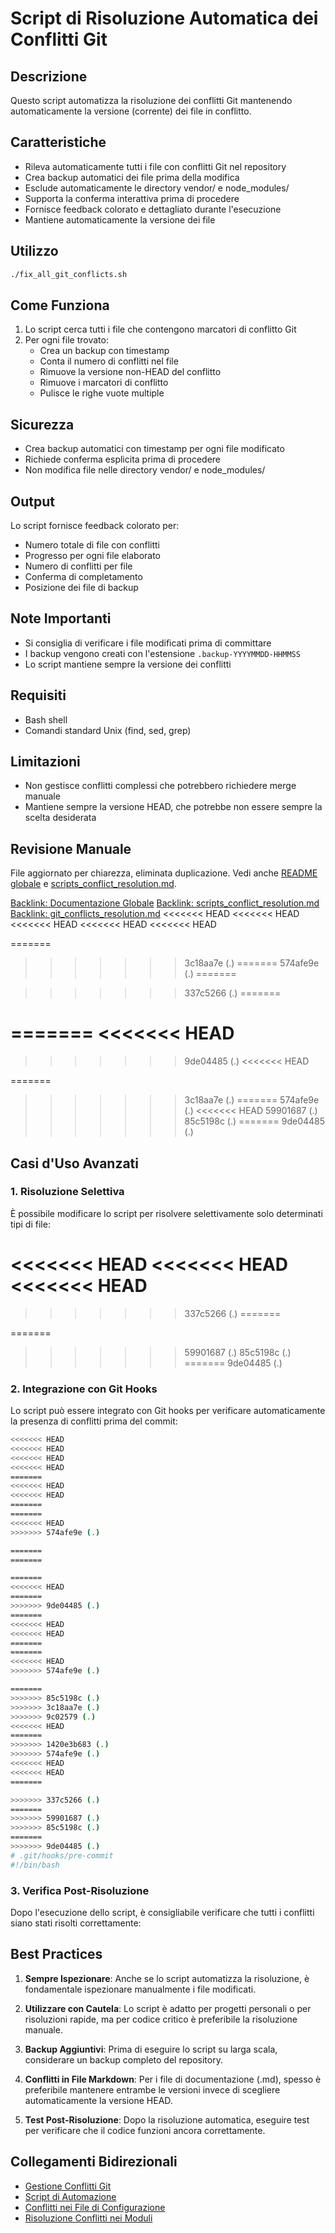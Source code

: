 # Script di Risoluzione Automatica dei Conflitti Git

## Descrizione
Questo script automatizza la risoluzione dei conflitti Git mantenendo automaticamente la versione (corrente) dei file in conflitto.

## Caratteristiche
- Rileva automaticamente tutti i file con conflitti Git nel repository
- Crea backup automatici dei file prima della modifica
- Esclude automaticamente le directory vendor/ e node_modules/
- Supporta la conferma interattiva prima di procedere
- Fornisce feedback colorato e dettagliato durante l'esecuzione
- Mantiene automaticamente la versione dei file

## Utilizzo
```bash
./fix_all_git_conflicts.sh
```

## Come Funziona
1. Lo script cerca tutti i file che contengono marcatori di conflitto Git 
2. Per ogni file trovato:
   - Crea un backup con timestamp
   - Conta il numero di conflitti nel file
   - Rimuove la versione non-HEAD del conflitto
   - Rimuove i marcatori di conflitto
   - Pulisce le righe vuote multiple

## Sicurezza
- Crea backup automatici con timestamp per ogni file modificato
- Richiede conferma esplicita prima di procedere
- Non modifica file nelle directory vendor/ e node_modules/

## Output
Lo script fornisce feedback colorato per:
- Numero totale di file con conflitti
- Progresso per ogni file elaborato
- Numero di conflitti per file
- Conferma di completamento
- Posizione dei file di backup

## Note Importanti
- Si consiglia di verificare i file modificati prima di committare
- I backup vengono creati con l'estensione `.backup-YYYYMMDD-HHMMSS`
- Lo script mantiene sempre la versione dei conflitti

## Requisiti
- Bash shell
- Comandi standard Unix (find, sed, grep)

## Limitazioni
- Non gestisce conflitti complessi che potrebbero richiedere merge manuale
- Mantiene sempre la versione HEAD, che potrebbe non essere sempre la scelta desiderata

## Revisione Manuale
File aggiornato per chiarezza, eliminata duplicazione. Vedi anche [README globale](/docs/README.md) e [scripts_conflict_resolution.md](scripts_conflict_resolution.md).

[Backlink: Documentazione Globale](/docs/README.md)
[Backlink: scripts_conflict_resolution.md](scripts_conflict_resolution.md)
[Backlink: git_conflicts_resolution.md](git_conflicts_resolution.md)
<<<<<<< HEAD
<<<<<<< HEAD
<<<<<<< HEAD
<<<<<<< HEAD
<<<<<<< HEAD

=======
>>>>>>> 3c18aa7e (.)
=======
>>>>>>> 574afe9e (.)
=======

>>>>>>> 337c5266 (.)
=======

=======
<<<<<<< HEAD
=======
>>>>>>> 9de04485 (.)
<<<<<<< HEAD

=======
>>>>>>> 3c18aa7e (.)
=======
>>>>>>> 574afe9e (.)
<<<<<<< HEAD
>>>>>>> 59901687 (.)
>>>>>>> 85c5198c (.)
=======
>>>>>>> 9de04485 (.)
## Casi d'Uso Avanzati

### 1. Risoluzione Selettiva
È possibile modificare lo script per risolvere selettivamente solo determinati tipi di file:

<<<<<<< HEAD
<<<<<<< HEAD
<<<<<<< HEAD
=======

>>>>>>> 337c5266 (.)
=======

=======
>>>>>>> 59901687 (.)
>>>>>>> 85c5198c (.)
=======
>>>>>>> 9de04485 (.)
### 2. Integrazione con Git Hooks
Lo script può essere integrato con Git hooks per verificare automaticamente la presenza di conflitti prima del commit:

```bash
<<<<<<< HEAD
<<<<<<< HEAD
<<<<<<< HEAD
<<<<<<< HEAD
=======
<<<<<<< HEAD
<<<<<<< HEAD
=======
=======
<<<<<<< HEAD
>>>>>>> 574afe9e (.)

=======
=======

=======
<<<<<<< HEAD
=======
>>>>>>> 9de04485 (.)
=======
<<<<<<< HEAD
<<<<<<< HEAD
=======
=======
<<<<<<< HEAD
>>>>>>> 574afe9e (.)

=======
>>>>>>> 85c5198c (.)
>>>>>>> 3c18aa7e (.)
>>>>>>> 9c02579 (.)
<<<<<<< HEAD
=======
>>>>>>> 1420e3b683 (.)
>>>>>>> 574afe9e (.)
<<<<<<< HEAD
<<<<<<< HEAD
=======

>>>>>>> 337c5266 (.)
=======
>>>>>>> 59901687 (.)
>>>>>>> 85c5198c (.)
=======
>>>>>>> 9de04485 (.)
# .git/hooks/pre-commit
#!/bin/bash
```

### 3. Verifica Post-Risoluzione
Dopo l'esecuzione dello script, è consigliabile verificare che tutti i conflitti siano stati risolti correttamente:


## Best Practices

1. **Sempre Ispezionare**: Anche se lo script automatizza la risoluzione, è fondamentale ispezionare manualmente i file modificati.

2. **Utilizzare con Cautela**: Lo script è adatto per progetti personali o per risoluzioni rapide, ma per codice critico è preferibile la risoluzione manuale.

3. **Backup Aggiuntivi**: Prima di eseguire lo script su larga scala, considerare un backup completo del repository.

4. **Conflitti in File Markdown**: Per i file di documentazione (.md), spesso è preferibile mantenere entrambe le versioni invece di scegliere automaticamente la versione HEAD.

5. **Test Post-Risoluzione**: Dopo la risoluzione automatica, eseguire test per verificare che il codice funzioni ancora correttamente.

## Collegamenti Bidirezionali
- [Gestione Conflitti Git](/var/www/html/_bases/base_ptvx_fila3_mono/bashscripts/docs/git_conflicts_resolution.md)
- [Script di Automazione](/var/www/html/_bases/base_ptvx_fila3_mono/bashscripts/docs/scripts.md)
- [Conflitti nei File di Configurazione](/var/www/html/_bases/base_ptvx_fila3_mono/bashscripts/docs/config_file_conflicts.md)
- [Risoluzione Conflitti nei Moduli](/var/www/html/_bases/base_ptvx_fila3_mono/laravel/Modules/Xot/docs/conflitti_merge_risolti.md)
